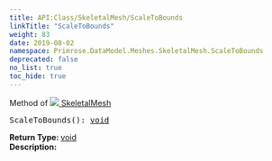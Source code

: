 ```yaml
---
title: API:Class/SkeletalMesh/ScaleToBounds
linkTitle: "ScaleToBounds"
weight: 83
date: 2019-08-02
namespace: Primrose.DataModel.Meshes.SkeletalMesh.ScaleToBounds
deprecated: false
no_list: true
toc_hide: true
---
```

Method of <a href="/docs/api-reference/Class/SkeletalMesh"><img src="/icons/silk/skeletmesh.png"/>&nbsp;SkeletalMesh</a>
<pre class="method-declaration">
ScaleToBounds(): <a class="type" href="/docs/api-reference/System/void">void</a></pre>
<b>Return Type: </b>
<a class="type" href="/docs/api-reference/System/void">void</a>
<br/>
<b>Description: </b>